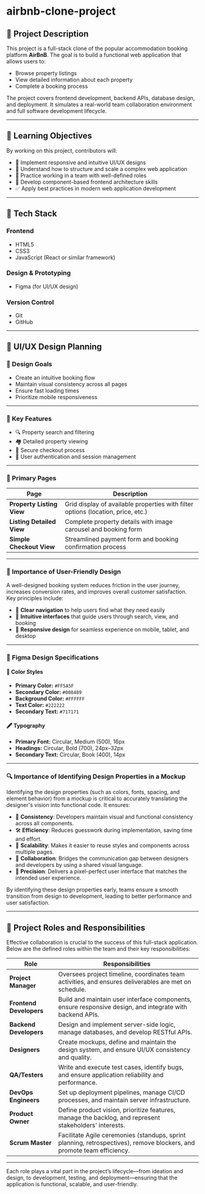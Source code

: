 # airbnb-clone-project

## 📌 Project Description

This project is a full-stack clone of the popular accommodation booking platform **AirBnB**. The goal is to build a functional web application that allows users to:

- Browse property listings
- View detailed information about each property
- Complete a booking process

The project covers frontend development, backend APIs, database design, and deployment. It simulates a real-world team collaboration environment and full software development lifecycle.

---

## 🎯 Learning Objectives

By working on this project, contributors will:

- 🔧 Implement responsive and intuitive UI/UX designs  
- 🧠 Understand how to structure and scale a complex web application  
- 🤝 Practice working in a team with well-defined roles  
- 🧱 Develop component-based frontend architecture skills  
- ✅ Apply best practices in modern web application development  

---

## 🧰 Tech Stack

### Frontend
- HTML5  
- CSS3  
- JavaScript (React or similar framework)

### Design & Prototyping
- Figma (for UI/UX design)

### Version Control
- Git  
- GitHub

---

## 🎨 UI/UX Design Planning

### 🧭 Design Goals

- Create an intuitive booking flow  
- Maintain visual consistency across all pages  
- Ensure fast loading times  
- Prioritize mobile responsiveness  

---

### 🧩 Key Features

- 🔍 Property search and filtering  
- 🏘️ Detailed property viewing  
- 🔐 Secure checkout process  
- 👤 User authentication and session management  

---

### 📄 Primary Pages

| **Page**               | **Description**                                                                 |
|------------------------|----------------------------------------------------------------------------------|
| **Property Listing View**  | Grid display of available properties with filter options (location, price, etc.) |
| **Listing Detailed View**  | Complete property details with image carousel and booking form                 |
| **Simple Checkout View**   | Streamlined payment form and booking confirmation process                     |

---

### 🧠 Importance of User-Friendly Design

A well-designed booking system reduces friction in the user journey, increases conversion rates, and improves overall customer satisfaction.  
Key principles include:

- 🔹 **Clear navigation** to help users find what they need easily  
- 🔹 **Intuitive interfaces** that guide users through search, view, and booking  
- 🔹 **Responsive design** for seamless experience on mobile, tablet, and desktop  

---

### 🎨 Figma Design Specifications

#### 🎨 Color Styles

- **Primary Color:** `#FF5A5F`  
- **Secondary Color:** `#008489`  
- **Background Color:** `#FFFFFF`  
- **Text Color:** `#222222`  
- **Secondary Text:** `#717171`  

#### 🖋️ Typography

- **Primary Font:** Circular, Medium (500), 16px  
- **Headings:** Circular, Bold (700), 24px–32px  
- **Secondary Text:** Circular, Book (400), 14px  

---

### 🔍 Importance of Identifying Design Properties in a Mockup

Identifying the design properties (such as colors, fonts, spacing, and element behavior) from a mockup is critical to accurately translating the designer's vision into functional code. It ensures:

- 🎯 **Consistency**: Developers maintain visual and functional consistency across all components.
- 🛠️ **Efficiency**: Reduces guesswork during implementation, saving time and effort.
- 🧩 **Scalability**: Makes it easier to reuse styles and components across multiple pages.
- 🤝 **Collaboration**: Bridges the communication gap between designers and developers by using a shared visual language.
- 📐 **Precision**: Delivers a pixel-perfect user interface that matches the intended user experience.

By identifying these design properties early, teams ensure a smooth transition from design to development, leading to better performance and user satisfaction.

---

## 👥 Project Roles and Responsibilities

Effective collaboration is crucial to the success of this full-stack application. Below are the defined roles within the team and their key responsibilities:

| **Role**              | **Responsibilities**                                                                 |
|-----------------------|--------------------------------------------------------------------------------------|
| **Project Manager**   | Oversees project timeline, coordinates team activities, and ensures deliverables are met on schedule. |
| **Frontend Developers** | Build and maintain user interface components, ensure responsive design, and integrate with backend APIs. |
| **Backend Developers** | Design and implement server-side logic, manage databases, and develop RESTful APIs. |
| **Designers**         | Create mockups, define and maintain the design system, and ensure UI/UX consistency and quality. |
| **QA/Testers**        | Write and execute test cases, identify bugs, and ensure application reliability and performance. |
| **DevOps Engineers**  | Set up deployment pipelines, manage CI/CD processes, and maintain server infrastructure. |
| **Product Owner**     | Define product vision, prioritize features, manage the backlog, and represent stakeholders' interests. |
| **Scrum Master**      | Facilitate Agile ceremonies (standups, sprint planning, retrospectives), remove blockers, and promote team efficiency. |

---

Each role plays a vital part in the project’s lifecycle—from ideation and design, to development, testing, and deployment—ensuring that the application is functional, scalable, and user-friendly.
